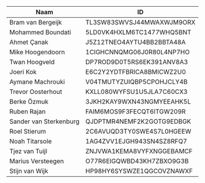 |Naam|ID|
|---|---|
|Bram van Bergeijk|TL3SW83SWVSJ44MWAXWJM9ORX|
|Mohammed Boundati|5LD0VK4HXLM6TC1477WHQ5BNT|
|Ahmet Çanak|J5Z12TNEO4AYTU4BB2BBTA48A|
|Mike Hoogendoorn|1CIGHCNNQMG06J0R80L4NP7HO|
|Twan Hoogveld|DP7ROD9D0T5RS6EK391ANV8A3|
|Joeri Kok|E6C2Y2YDTFBRICA8BMICWZ2U0|
|Aymane Machrouki|V04TMUTYZUIQBP5CPOHJCLY4B|
|Trevor Oosterhout|KXLL080WYFSU1U5JLA7C60CX3|
|Berke Özmuk|3JKH2KAY9WXN43NGMYEEAHK5L|
|Ruben Rajan|FAIM6MOS9F3FECQT6ITGW209R|
|Sander van Sterkenburg|QJDPTMR4NEMF2K2GOTG9EDBGK|
|Roel Stierum|2C6AVUQD3TY0SWE4S7L0HGEEW|
|Noah Titarsole|1AG4ZVV1EJGH943SN4SZ8RFQ7|
|Tjez van Tuijl|ZNJVWA1KEMA8VYFXNGGEBAMCF|
|Marius Versteegen|O77R6EIGQWBD43KH7ZBXO9G3B|
|Stijn van Wijk|HP98HY6SYSWZE1QGCOVZNAWXF|
